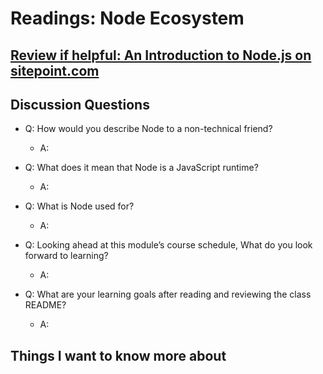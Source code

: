 # Readings: Node Ecosystem

## [Review if helpful: An Introduction to Node.js on sitepoint.com](https://www.sitepoint.com/an-introduction-to-node-js)

## Discussion Questions

- Q: How would you describe Node to a non-technical friend?

  - A: 

- Q: What does it mean that Node is a JavaScript runtime?

  - A:

- Q: What is Node used for?

  - A:

- Q: Looking ahead at this module’s course schedule, What do you look forward to learning?

  - A:

- Q: What are your learning goals after reading and reviewing the class README?

  - A:


    
## Things I want to know more about
